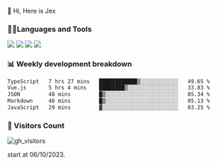  👋 Hi, Here is Jex

 

### 🧑‍💻Languages and Tools

<code><a href="https://react.dev"><img src="https://api.iconify.design/logos:react.svg" /></a></code>
<code><a href="https://github.com/vuejs/core"><img src="https://api.iconify.design/logos:vue.svg" /></a></code> 
<code><a href="https://github.com/microsoft/TypeScript"><img src="https://api.iconify.design/logos:typescript-icon.svg" /></a></code>
<code><a href="https://threejs.org/"><img src="https://api.iconify.design/logos:threejs.svg" /></a></code>

### 📊 Weekly development breakdown

<!--START_SECTION:waka-->

```txt
TypeScript   7 hrs 27 mins   ████████████▒░░░░░░░░░░░░   49.65 %
Vue.js       5 hrs 4 mins    ████████▒░░░░░░░░░░░░░░░░   33.83 %
JSON         48 mins         █▒░░░░░░░░░░░░░░░░░░░░░░░   05.34 %
Markdown     46 mins         █▒░░░░░░░░░░░░░░░░░░░░░░░   05.13 %
JavaScript   29 mins         ▓░░░░░░░░░░░░░░░░░░░░░░░░   03.25 %
```

<!--END_SECTION:waka-->


### 👀 Visitors Count

![gh_visitors](https://profile-counter.glitch.me/jexlau/count.svg)

start at 06/10/2023.
